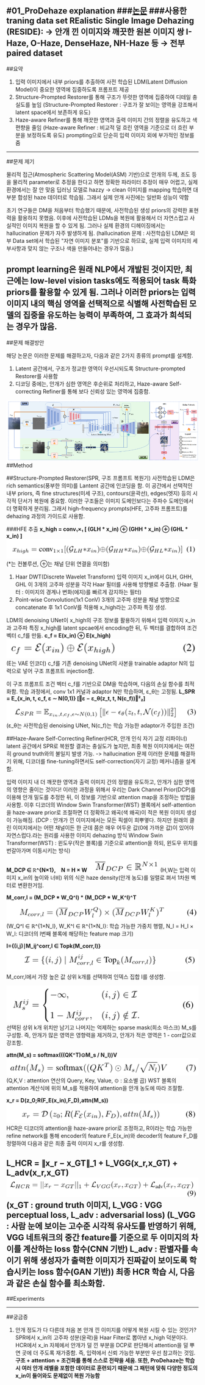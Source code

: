 #01_ProDehaze explanation
###[논문](chrome-extension://efaidnbmnnnibpcajpcglclefindmkaj/https://arxiv.org/pdf/2503.17488)
###사용한 traning data set
REalistic Single Image Dehazing (RESIDE):
    → 안개 낀 이미지와 깨끗한 원본 이미지 쌍
I-Haze, O-Haze, DenseHaze, NH-Haze 등
    → 전부 paired dataset
---
##요약

1. 입력 이미지에서 내부 priors를 추출하여 사전 학습된 LDM(Latent Diffusion Model)이 중요한 영역에 집중하도록 프롬프트 제공
2. Structure-Prompted Restorer를 통해 구조가 뚜렷한 영역에 집중하여 디테일 충실도를 높임
    (Structure-Prompted Restorer : 구조가 잘 보이는 영역을 강조해서 latent space에서 보존하게 유도)
3. Haze-aware Refiner를 통해 깨끗한 영역과 출력 이미지 간의 정렬을 유도하고 색편향을 줄임
    (Haze-aware Refiner : 비교적 덜 흐린 영역을 기준으로 더 흐린 부분을 보정하도록 유도)
prompting으로 단순히 입력 이미지 외에 부가적인 정보를 줌
---
##문제 제기

물리적 접근(Atmospheric Scattering Model(ASM) 기반)으로 안개의 두께, 조도 등을 물리적 parameter로 추정을 한다고 하면 정확한 파라미터 추정이 매우 어렵고, 실제 환경에서는 잘 안 맞음
딥러닝 모델로 hazzy -> clean 이미지를 mapping 학습하면 대부분 합성된 haze 데이터로 학습됨. 그래서 실제 안개 사진에는 일반화 성능이 약함

초기 연구들은 DM을 처음부터 학습했기 때문에, 사전학습된 생성 priors의 강력한 표현력을 활용하지 못했음. 이후에 사전학습된 LDMs을 복원에 활용해서 더 자연스럽고 사실적인 이미지 복원을 할 수 있게 됨. 그러나 실제 환경의 디헤이징에서는 hallucination 문제가 자주 발생하게 됨.
    (hallucination 문제 : 사전학습된 LDM은 외부 Data set에서 학습된 "자연 이미지 분포"를 기반으로 하므로, 실제 입력 이미지의 세부사항과 맞지 않는 구조나 색을 만들어내는 경우가 많음.)

prompt learning은 원래 NLP에서 개발된 것이지만, 최근에는 low-level vision tasks에도 적용되어 task 특화 priors를 활용할 수 있게 됨. 그러나 이러한 priors는 입력 이미지 내의 핵심 영역을 선택적으로 식별해 사전학습된 모델의 집중을 유도하는 능력이 부족하여, 그 효과가 희석되는 경우가 많음.
---
##문제 해결방안

해당 논문은 이러한 문제를 해결하고자, 다음과 같은 2가지 종류의 prompt를 설계함.
1. Latent 공간에서, 구조가 정교한 영역이 우선시되도록 Structure-prompted Restorer를 사용함
2. 디코딩 중에는, 안개가 심한 영역은 후순위로 처리하고, Haze-aware Self-correcting Refiner를 통해 보다 신뢰성 있는 영역에 집중함.

![전체 구조](./images/fig1.png)
##Method

##Structure-Prompted Restorer(SPR, 구조 프롬프트 복원기)
사전학습된 LDM은 rich semantics(풍부한 의미)를 Lantent 공간에 인코딩을 함. 이 공간에서 선택적인 내부 priors, 즉 fine structures(미세 구조), contours(윤곽선), edges(엣지) 등의 시각적 단서가 복원에 중요함. 이러한 구조들은 이미지 도메인보다는 주파수 도메인에서 더 명확하게 분리됨. 그래서 high-frequency prompts(HFE, 고주파 프롬프트)를 dehazing 과정의 가이드로 사용함.

###HFE 추출
**x_high = conv₁×₁ [ (GLH * x_in) ⊕ (GHH * x_in) ⊕ (GHL * x_in) ]**
![alt text](./images/image-1.png)
(*는 컨볼루션, ⊕는 채널 단위 연결을 의미함)
1. Haar DWT(Discrete Wavelet Transform)
    입력 이미지 x_in에서  GLH, GHH, GHL 이 3개의 고주파 성분을 각각 Haar 필터를 사용해 방향별로 추출함. (Haar 필터 : 이미지의 경계나 변화(에지)를 빠르게 감지하는 필터)
2. Point-wise Convolution(1x1 ConV)
    3개의 고주파 성분을 채널 방향으로 concatenate 후 1x1 ConV를 적용해 x_high라는 고주파 특징 생성.

LDM의 denoising UNet이 x_high의 구조 정보를 활용하기 위해서 입력 이미지 x_in과 고주파 특징 x_high를 latent spcae에서 encoding한 뒤, 두 벡터를 결합하여 조건 벡터 c_f를 만듦.
**c_f = E(x_in) ⊕ E(x_high)**
![alt text](./images/image-2.png)
(E는 VAE 인코더)
c_f를 기존 denoising UNet의 사본을 trainable adaptor N의 입력으로 넣어 구조 프롬프트 injection함.

이 구조 프롬프트 조건 벡터 c_f를 기반으로 DM을 학습하며, 다음의 손실 함수를 최적화함. 학습 과정에서, conv 1x1 커널과 adaptor N만 학습하며, ε_θ는 고정됨.
**L_SPR = E_{x_in, t, c_f, ε ∼ N(0,1)} [‖ε − ε_θ(z_t, t, N(c_f))‖²₂]**
![alt text](./images/image-3.png)
(ε_θ는 사전학습된 denoising UNet, N(c_f)는 학습 가능한 adaptor가 주입한 조건)

##Haze-Aware Self-Correcting Refiner(HCR, 안개 인식 자기 교정 리파이너)
latent 공간에서 SPR로 복원할 결과는 충실도가 높지만, 최종 복원 이미지에서는 여전히 ground truth와의 불일지 발생 가능. -> hallucination 문제
이러한 문제를 해결하기 위해, 디코더를 fine-tuning하면서도 self-correction(자기 교정) 메커니즘을 설계함.

입력 이미지 내 더 깨끗한 영역과 출력 이미지 간의 정렬을 유도하고, 안개가 심한 영역의 영향은 줄이는 것이다! 이러한 과정을 위해서 우리는 Dark Channel Prior(DCP)를 이용해 안개 밀도를 추정한 뒤, 이 정보를 기반으로 attention map을 조정하는 방법을 사용함. 이후 디코더의 Window Swin Transformer(WST) 블록에서 self-attention을 haze-aware prior로 조절하면 더 정확하고 왜곡(색 왜곡)이 적은 복원 이미지 생성이 가능해짐. 
(DCP : 안개가 낀 이미지에서는 모든 픽셀이 희뿌옇다. 하지만 원래의 클린 이미지에서는 어떤 채널이든 한 군데 쯤은 매우 어두운 값(0에 가까운 값)이 있어야 자연스럽다.라는 원리를 사용한 이미지 dehazing 방식
Window Swin Transformer(WST) : 윈도우(작은 블록)를 기준으로 attention을 하되, 윈도우 위치를 번갈아가며 이동시키는 방식)

**M_DCP ∈ ℝ^{N×1}, N = H × W**
![alt text](./images/image-5.png)
(H,W는 입력 이미지 x_in의 높이와 너비)
위의 식은 haze density(안개 농도)를 일렬로 펴서 1차원 벡터로 변환한거임.

**M_corr,l = (M_DCP * W_Q^l) * (M_DCP * W_K^l)^T**
![alt text](./images/image-4.png)
(W_Q^l ∈ ℝ^{1×N_l}, W_K^l ∈ ℝ^{1×N_l}: 학습 가능한 가중치 행렬, N_l = H_l × W_l: 디코더의 l번째 블록에 해당하는 feature map 크기)

**I={(i,j)∣M_ij^corr,l ∈ Topk(M_corr,l)}**
![alt text](./images/image-7.png)
M_corr,l에서 가장 높은 값 상위 k개를 선택하여 인덱스 집합 I를 생성함.

![alt text](./images/image-6.png)
선택된 상위 k개 위치만 남기고 나머지는 억제하는 sparse mask(희소 마스크) M_s를 구성함.
즉, 안개가 많은 영역은 영향력을 제거하고, 안개가 적은 영역은 1 - corr값으로 강조함.

**attn(M_s) = softmax(((QK^T)⊙M_s / N_l))V**
![alt text](./images/image-8.png)
(Q,K,V : attention 연산의 Query, Key, Value, ⊙ : 요소별 곱)
WST 블록의 attention 계산식에 위의 M_s를 적용하여 attention을 안개 농도에 따라 조절함.

**x_r = D(z_0;R(F_E(x_in),F_D),attn(M_s))**
![alt text](./images/image-9.png)
HCR은 디코더의 attention을 haze-aware prior로 조정하고, R이라는 학습 가능한 refine network를 통해 encoder의 feature F_E(x_in)와 decoder의 feature F_D를 정렬하여 다음과 같은 최종 출력 이미지 x_r를 생성함.

**L_HCR = ∥x_r − x_GT∥_1 + L_VGG(x_r,x_GT) + L_adv(x_r,x_GT)**
![alt text](./images/image-10.png)
(x_GT : ground truth 이미지, L_VGG : VGG perceptual loss, L_adv : adversarial loss)
(L_VGG : 사람 눈에 보이는 고수준 시각적 유사도를 반영하기 위해, VGG 네트워크의 중간 feature를 기준으로 두 이미지의 차이를 계산하는 loss 함수(CNN 기반)
L_adv : 판별자를 속이기 위해 생성자가 출력한 이미지가 진짜같이 보이도록 학습시키는 loss 함수(GAN 기반))
최종 HCR 학습 시, 다음과 같은 손실 함수를 최소화함.
---
##Experiments



---
##궁금증
1. 안개 정도가 다 다른데 처음 본 안개 낀 이미지를 어떻게 복원 시킬 수 있는 것인가?
    SPR에서 x_in의 고주파 성분(윤곽)을 Haar Filter로 뽑아낸 x_high 덕분이다.
    HCR에서 x_in 자체에서 안개가 덜 낀 부분을 DCP로 판단해서 attention을 덜 뿌연 곳에 더 주도록 재가중함. 즉, 입력에서 신뢰 가능한 부분만 우선 참고하는 것임.
    **구조 + attention + 조건화를 통해 스스로 전략을 세움. 또한, ProDehaze는 학습 시 여러 안개 레벨을 포함한 데이터로 훈련되기 때문에 그 패턴에 맞춰 다양한 정도의 x_in이 들어와도 문제없이 복원 가능함**


